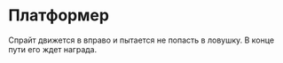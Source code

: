 # Платформер
Спрайт движется в вправо и пытается не попасть в ловушку. В конце пути его ждет награда.
